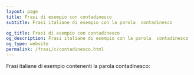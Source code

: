 ```yaml
---
layout: page
title: Frasi di esempio con contadinesco 
subtitle: Frasi italiane di esempio con la parola  contadinesco

og_title: Frasi di esempio con contadinesco 
og_description: Frasi italiane di esempio con la parola  contadinesco
og_type: website
permalink: /frasi/c/contadinesco.html
---
```


Frasi italiane di esempio contenenti la parola contadinesco:


